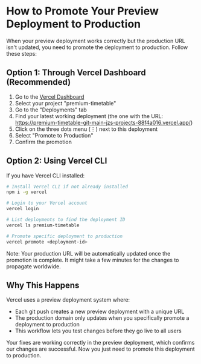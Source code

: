 # How to Promote Your Preview Deployment to Production

When your preview deployment works correctly but the production URL isn't updated, you need to promote the deployment to production. Follow these steps:

## Option 1: Through Vercel Dashboard (Recommended)

1. Go to the [Vercel Dashboard](https://vercel.com/dashboard)
2. Select your project "premium-timetable"
3. Go to the "Deployments" tab
4. Find your latest working deployment (the one with the URL: https://premium-timetable-git-main-jzs-projects-88f4a016.vercel.app/)
5. Click on the three dots menu (⋮) next to this deployment
6. Select "Promote to Production"
7. Confirm the promotion

## Option 2: Using Vercel CLI

If you have Vercel CLI installed:

```bash
# Install Vercel CLI if not already installed
npm i -g vercel

# Login to your Vercel account
vercel login

# List deployments to find the deployment ID
vercel ls premium-timetable

# Promote specific deployment to production
vercel promote <deployment-id>
```

Note: Your production URL will be automatically updated once the promotion is complete. It might take a few minutes for the changes to propagate worldwide.

## Why This Happens

Vercel uses a preview deployment system where:
- Each git push creates a new preview deployment with a unique URL
- The production domain only updates when you specifically promote a deployment to production
- This workflow lets you test changes before they go live to all users

Your fixes are working correctly in the preview deployment, which confirms our changes are successful. Now you just need to promote this deployment to production.
